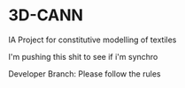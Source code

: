 # 3D-CANN
IA Project for constitutive modelling of textiles

I'm pushing this shit to see if i'm synchro

Developer Branch:
Please follow the rules
